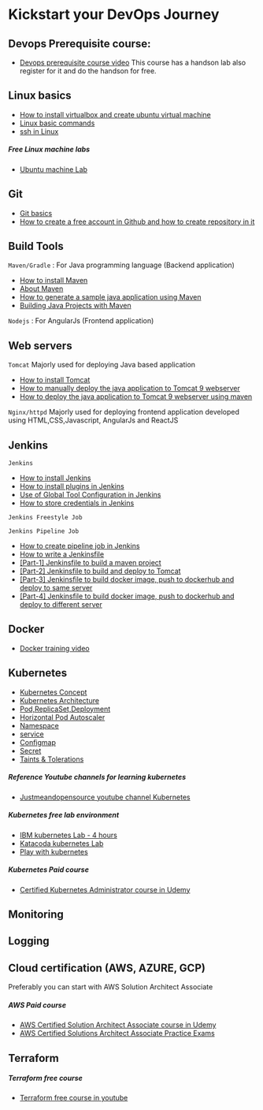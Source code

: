 # Kickstart your DevOps Journey

## Devops Prerequisite course:
* [Devops prerequisite course video](https://www.youtube.com/watch?v=Wvf0mBNGjXY) This course has a handson lab also register for it and do the handson for free.

## Linux basics
* [How to install virtualbox and create ubuntu virtual machine](/content/linux/virtualbox)
* [Linux basic commands](https://hackr.io/blog/basic-linux-commands)
* [ssh in Linux](https://linuxize.com/post/ssh-command-in-linux/)

##### Free Linux machine labs
* [Ubuntu machine Lab](https://www.katacoda.com/courses/ubuntu/playground)

## Git
* [Git basics](https://www.youtube.com/watch?v=Lr7sYCrhxE0&list=RDCMUCSWj8mqQCcrcBlXPi4ThRDQ&index=18)
* [How to create a free account in Github and how to create repository in it](/content/git/tutorials/01-how-to-create-github-account)


## Build Tools
`Maven/Gradle` : For Java programming language (Backend application)
* [How to install Maven](/content/maven/tutorials/01-installation)
* [About Maven](https://www.youtube.com/watch?v=x8sMN4tossY)
* [How to generate a sample java application using Maven](/content/maven/tutorials/02-generate-a-sample-java-application-using-maven)
* [Building Java Projects with Maven](https://spring.io/guides/gs/maven/#initial)

`Nodejs` : For AngularJs (Frontend application)

## Web servers
`Tomcat` Majorly used for deploying Java based application
* [How to install Tomcat](https://vigneshsweekaran.github.io/content/tomcat/tutorials/installation)
* [How to manually deploy the java application to Tomcat 9 webserver](https://vigneshsweekaran.github.io/content/tomcat/tutorials/how-to-manually-deploy-java-application-to-tomcat)
* [How to deploy the java application to Tomcat 9 webserver using maven](https://vigneshsweekaran.github.io/content/tomcat/tutorials/how-to-deploy-java-application-to-tomcat-using-maven)

`Nginx/httpd` Majorly used for deploying frontend application developed using HTML,CSS,Javascript, AngularJs and ReactJS

## Jenkins
`Jenkins`
* [How to install Jenkins](https://vigneshsweekaran.github.io/content/jenkins/tutorials/common/01-how-to-install-jenkins)
* [How to install plugins in Jenkins](https://vigneshsweekaran.github.io/content/jenkins/tutorials/common/02-how-to-install-plugins)
* [Use of Global Tool Configuration in Jenkins](https://vigneshsweekaran.github.io/content/jenkins/tutorials/common/03-global-tool-configurations)
* [How to store credentials in Jenkins](https://vigneshsweekaran.github.io/content/jenkins/tutorials/common/04-how-to-store-credentials-in-jenkins)

`Jenkins Freestyle Job`

`Jenkins Pipeline Job`
* [How to create pipeline job in Jenkins](https://vigneshsweekaran.github.io/content/jenkins/tutorials/pipeline/01-how-to-create-pipeline-job)
* [How to write a Jenkinsfile](https://vigneshsweekaran.github.io/content/jenkins/tutorials/pipeline/02-how-to-write-jenkinsfile)
* [[Part-1] Jenkinsfile to build a maven project](https://vigneshsweekaran.github.io/content/jenkins/tutorials/pipeline/03-jenkinsfile-to-build-maven-project)
* [[Part-2] Jenkinsfile to build and deploy to Tomcat](https://vigneshsweekaran.github.io/content/jenkins/tutorials/pipeline/04-jenkinsfile-to-build-maven-project-and-deploy-to-tomcat)
* [[Part-3] Jenkinsfile to build docker image, push to dockerhub and deploy to same server](https://vigneshsweekaran.github.io/content/jenkins/tutorials/pipeline/05-jenkinsfile-to-build-docker-image-push-deploy-to-same-server)
* [[Part-4] Jenkinsfile to build docker image, push to dockerhub and deploy to different server](https://vigneshsweekaran.github.io/content/jenkins/tutorials/pipeline/06-jenkinsfile-to-build-docker-image-push-deploy-to-different-server)

## Docker
* [Docker training video](https://www.youtube.com/watch?v=zJ6WbK9zFpI&t=5722s) 

## Kubernetes
* [Kubernetes Concept](https://www.youtube.com/watch?v=QJ4fODH6DXI&list=RDCMUCSWj8mqQCcrcBlXPi4ThRDQ&index=3)
* [Kubernetes Architecture](https://www.youtube.com/watch?v=8C_SCDbUJTg)
* [Pod,ReplicaSet,Deployment](https://www.youtube.com/watch?v=deFfAUZpoxs&list=PL34sAs7_26wP009Cl03TZbtRFZ2DMJovl&index=2)
* [Horizontal Pod Autoscaler](https://www.youtube.com/watch?v=3BnrXapY7zo)
* [Namespace](https://www.youtube.com/watch?v=j_UUnlVC2Ss&list=RDCMUCSWj8mqQCcrcBlXPi4ThRDQ&index=6)
* [service](https://www.youtube.com/watch?v=5lzUpDtmWgM&list=RDCMUCSWj8mqQCcrcBlXPi4ThRDQ&index=4)
* [Configmap]()
* [Secret]()
* [Taints & Tolerations](https://www.youtube.com/watch?v=mo2UrkjA7FE&list=RDCMUCSWj8mqQCcrcBlXPi4ThRDQ&index=9)

##### Reference Youtube channels for learning kubernetes
* [Justmeandopensource youtube channel Kubernetes](https://www.youtube.com/c/wenkatn-justmeandopensource/playlists)

##### Kubernetes free lab environment
* [IBM kubernetes Lab - 4 hours](https://www.ibm.com/cloud/kubernetes-service/kubernetes-tutorials)
* [Katacoda kubernetes Lab](https://www.katacoda.com/learn)
* [Play with kubernetes](https://labs.play-with-k8s.com/)

##### Kubernetes Paid course
* [Certified Kubernetes Administrator course in Udemy](https://www.udemy.com/course/certified-kubernetes-administrator-with-practice-tests/)

## Monitoring

## Logging

## Cloud certification (AWS, AZURE, GCP)
Preferably you can start with AWS Solution Architect Associate

##### AWS Paid course
* [AWS Certified Solution Architect Associate course in Udemy](https://www.udemy.com/course/aws-certified-solutions-architect-associate-saa-c02/)
* [AWS Certified Solutions Architect Associate Practice Exams](https://www.udemy.com/course/aws-certified-solutions-architect-associate-amazon-practice-exams-saa-c02/)

## Terraform

##### Terraform free course
* [Terraform free course in youtube](https://www.youtube.com/watch?v=YcJ9IeukJL8&t=1s)